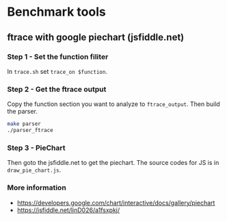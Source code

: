 # Benchmark tools

## ftrace with google piechart (jsfiddle.net)

### Step 1 - Set the function filiter

In `trace.sh` set `trace_on $function`.

### Step 2 - Get the ftrace output

Copy the function section you want to analyze to `ftrace_output`.
Then build the parser.

```bash
make parser
./parser_ftrace
```

### Step 3 - PieChart

Then goto the jsfiddle.net to get the piechart.
The source codes for JS is in `draw_pie_chart.js`.

### More information

- https://developers.google.com/chart/interactive/docs/gallery/piechart
- https://jsfiddle.net/linD026/a1fsxpkj/
